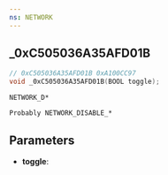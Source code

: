 ```yaml
---
ns: NETWORK
---
```

## _0xC505036A35AFD01B

```c
// 0xC505036A35AFD01B 0xA100CC97
void _0xC505036A35AFD01B(BOOL toggle);
```

```
NETWORK_D*

Probably NETWORK_DISABLE_*
```

## Parameters
* **toggle**:
